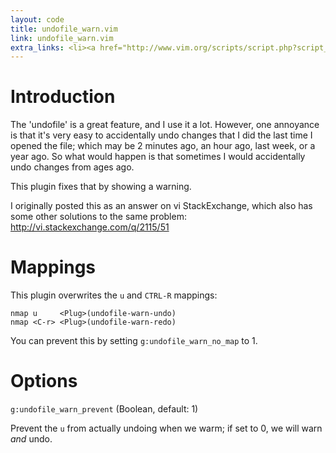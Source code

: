 ```yaml
---
layout: code
title: undofile_warn.vim
link: undofile_warn.vim
extra_links: <li><a href="http://www.vim.org/scripts/script.php?script_id=5207">This plugin at www.vim.org</a></li>
---
```



Introduction
============
The 'undofile' is a great feature, and I use it a lot. However, one annoyance
is that it's very easy to accidentally undo changes that I did the last time I
opened the file; which may be 2 minutes ago, an hour ago, last week, or a
year ago.
So what would happen is that sometimes I would accidentally undo changes from
ages ago.

This plugin fixes that by showing a warning.

I originally posted this as an answer on vi StackExchange, which also has some
other solutions to the same problem:
http://vi.stackexchange.com/q/2115/51


Mappings
========
This plugin overwrites the `u` and `CTRL-R` mappings:

    nmap u     <Plug>(undofile-warn-undo)
    nmap <C-r> <Plug>(undofile-warn-redo)

You can prevent this by setting `g:undofile_warn_no_map` to 1.

Options
=======
`g:undofile_warn_prevent`                                (Boolean, default: 1)

Prevent the `u` from actually undoing when we warm; if set to 0, we
will warn _and_ undo.
